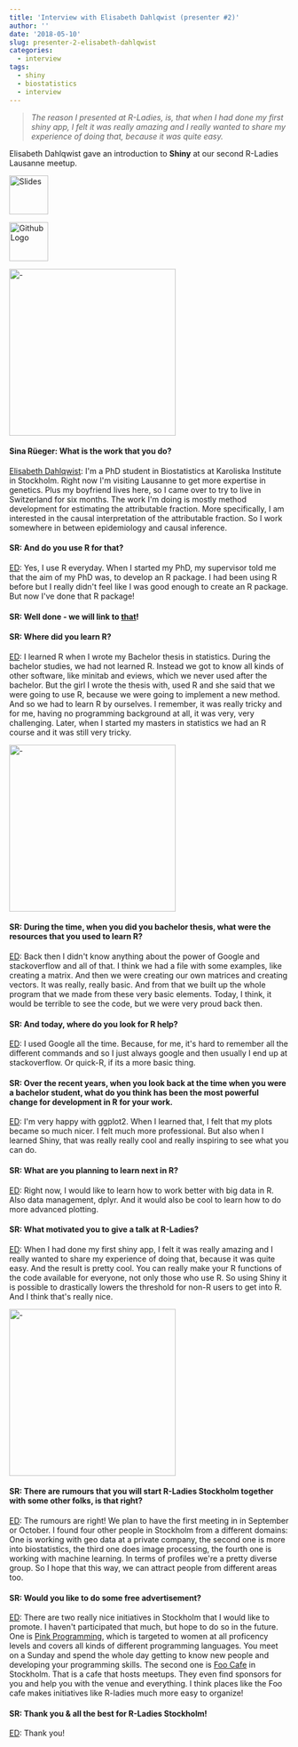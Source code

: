 ```yaml
---
title: 'Interview with Elisabeth Dahlqwist (presenter #2)'
author: ''
date: '2018-05-10'
slug: presenter-2-elisabeth-dahlqwist
categories: 
  - interview
tags:
  - shiny
  - biostatistics
  - interview
---
```



> *The reason I presented at R-Ladies, is, that when I had done my first shiny app, I felt it was really amazing and I really wanted to share my experience of doing that, because it was quite easy.*


Elisabeth Dahlqwist [<i class="fab fa-twitter"></i>](https://twitter.com/Elistif)[<i class="far fa-address-card"></i>](https://ki.se/en/people/elisda) gave an introduction to **Shiny** at our second R-Ladies Lausanne meetup. 



<a href="https://github.com/rladies/meetup-presentations_lausanne/raw/master/20180314_shiny/shiny_presentation.pdf"><img src="/files/img_slides.png" alt="Slides" height="70" /></a>

<a href="https://github.com/rladies/meetup-presentations_lausanne/raw/master/20180314_shiny/shiny_examples.zip"><img src="/files/img_material.png" alt="Github Logo" height="70" /></a> 


<img src="/files/2018-03-14-shiny/DSC02080-small.png" alt="-" height="300" />


#### Sina R&uuml;eger: What is the work that you do?
<u>Elisabeth Dahlqwist</u>: I'm a PhD student in Biostatistics at Karoliska Institute in Stockholm. Right now I'm visiting Lausanne to get more expertise in genetics. Plus my boyfriend lives here, so I came over to try to live in Switzerland for six months. The work I'm doing is mostly method development for estimating the attributable fraction. More specifically, I am interested in the causal interpretation of the attributable fraction. So I work somewhere in between epidemiology and causal inference.

#### SR: And do you use R for that? 
<u>ED</u>: Yes, I use R everyday. When I started my PhD, my supervisor told me that the aim of my PhD was, to develop an R package. I had been 
using R before but I really didn't feel like I was good enough to create an R package. But now I've done that R package!

#### SR: Well done - we will link to [that](https://cran.r-project.org/web/packages/AF/index.html)!


#### SR: Where did you learn R? 
<u>ED</u>: I learned R when I wrote my Bachelor thesis in statistics. During the bachelor studies, we had not learned R. Instead we got to know all kinds of other software, like minitab and eviews, which we never used after the bachelor. But the girl I wrote the thesis with, used R and she said that we were going to use R, because we were going to implement a new method. And so we had to learn R by ourselves. I remember, it was really tricky and for me, having no programming background at all, it was very, very challenging. Later, when I started my masters in statistics we had an R course and it was still very tricky. 

<img src="/files/2018-03-14-shiny/DSC02081.png" alt="-" height="300" />


#### SR: During the time, when you did you bachelor thesis, what were the resources that you used to learn R? 
<u>ED</u>: Back then I didn't know anything about the power of Google and stackoverflow and all of that. I think we had a file with some examples, like creating a matrix. And then we were creating our own matrices and creating vectors. It was really, really basic. And from that we built up the whole program that we made from these very basic elements. Today, I think, it would be terrible to see the code, but we were very proud back then. 

#### SR: And today, where do you look for R help?
<u>ED</u>: I used Google all the time. Because, for me, it's hard to remember all the different commands and so I just always google and then usually I end up at stackoverflow. Or quick-R, if its a more basic thing. 

#### SR: Over the recent years, when you look back at the time when you were a bachelor student, what do you think has been the most powerful change for development in R for your work.
<u>ED</u>: I'm very happy with ggplot2. When I learned that, I felt that my plots became so much nicer. I felt much more professional. But also when I learned Shiny, that was really really cool and really inspiring to see what you can do.

#### SR: What are you planning to learn next in R? 
<u>ED</u>: Right now, I would like to learn how to work better with big data in R. Also data management, dplyr. And it would also be cool to learn how to do more advanced plotting.

#### SR: What motivated you to give a talk at R-Ladies?
<u>ED</u>: When I had done my first shiny app, I felt it was really amazing and I really wanted to share my experience of doing that, because it was quite easy. And the result is pretty cool. You can really make your R functions of the code available for everyone, not only those who use R. So using Shiny it is possible to drastically lowers the threshold for non-R users to get into R. And I think that's really nice.

<img src="/files/2018-03-14-shiny/DSC02087.png" alt="-" height="300" />

#### SR: There are rumours that you will start R-Ladies Stockholm together with some other folks, is that right? 
<u>ED</u>: The rumours are right! We plan to have the first meeting in in September or October. I found four other people in Stockholm from a different domains: One is working with geo data at a private company, the second one is more into biostatistics, the third one does image processing, the fourth one is working with machine learning. In terms of profiles we're a pretty diverse group. So I hope that this way, we can attract people from  different areas too. 

#### SR: Would you like to do some free advertisement?
<u>ED</u>: There are two really nice initiatives in Stockholm that I would like to promote. I haven't participated that much, but hope to do so in the future. One is [Pink Programming](https://www.pinkprogramming.se/), which is targeted to women at all proficency levels and covers all kinds of different programming languages. You meet on a Sunday and spend the whole day getting to know new people and developing your programming skills. The second one is [Foo Cafe](http://foocafe.org/) in Stockholm. That is a cafe that hosts meetups. They even find sponsors for you and help you with the venue and everything. I think places like the Foo cafe makes initiatives like R-ladies much more easy to organize! 

#### SR: Thank you & all the best for R-Ladies Stockholm!
<u>ED</u>: Thank you!

